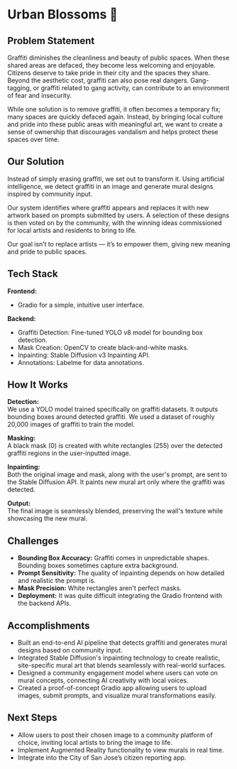 # Urban Blossoms 🌸

## Problem Statement
Graffiti diminishes the cleanliness and beauty of public spaces. When these shared areas are defaced, they become less welcoming and enjoyable. Citizens deserve to take pride in their city and the spaces they share. Beyond the aesthetic cost, graffiti can also pose real dangers. Gang-tagging, or graffiti related to gang activity, can contribute to an environment of fear and insecurity.

While one solution is to remove graffiti, it often becomes a temporary fix; many spaces are quickly defaced again. Instead, by bringing local culture and pride into these public areas with meaningful art, we want to create a sense of ownership that discourages vandalism and helps protect these spaces over time.

## Our Solution
Instead of simply erasing graffiti, we set out to transform it. Using artificial intelligence, we detect graffiti in an image and generate mural designs inspired by community input.

Our system identifies where graffiti appears and replaces it with new artwork based on prompts submitted by users. A selection of these designs is then voted on by the community, with the winning ideas commissioned for local artists and residents to bring to life.

Our goal isn’t to replace artists — it’s to empower them, giving new meaning and pride to public spaces.

## Tech Stack
**Frontend:**
- Gradio for a simple, intuitive user interface.

**Backend:**
- Graffiti Detection: Fine-tuned YOLO v8 model for bounding box detection.  
- Mask Creation: OpenCV to create black-and-white masks.  
- Inpainting: Stable Diffusion v3 Inpainting API.  
- Annotations: Labelme for data annotations.

## How It Works
**Detection:**  
We use a YOLO model trained specifically on graffiti datasets. It outputs bounding boxes around detected graffiti. We used a dataset of roughly 20,000 images of graffiti to train the model.

**Masking:**  
A black mask (0) is created with white rectangles (255) over the detected graffiti regions in the user-inputted image.

**Inpainting:**  
Both the original image and mask, along with the user's prompt, are sent to the Stable Diffusion API. It paints new mural art only where the graffiti was detected.

**Output:**  
The final image is seamlessly blended, preserving the wall's texture while showcasing the new mural.

## Challenges
- **Bounding Box Accuracy:** Graffiti comes in unpredictable shapes. Bounding boxes sometimes capture extra background.  
- **Prompt Sensitivity:** The quality of inpainting depends on how detailed and realistic the prompt is.  
- **Mask Precision:** White rectangles aren't perfect masks.  
- **Deployment:** It was quite difficult integrating the Gradio frontend with the backend APIs.

## Accomplishments
- Built an end-to-end AI pipeline that detects graffiti and generates mural designs based on community input.  
- Integrated Stable Diffusion's inpainting technology to create realistic, site-specific mural art that blends seamlessly with real-world surfaces.  
- Designed a community engagement model where users can vote on mural concepts, connecting AI creativity with local voices.  
- Created a proof-of-concept Gradio app allowing users to upload images, submit prompts, and visualize mural transformations easily.

## Next Steps
- Allow users to post their chosen image to a community platform of choice, inviting local artists to bring the image to life.  
- Implement Augmented Reality functionality to view murals in real time.  
- Integrate into the City of San Jose’s citizen reporting app.
